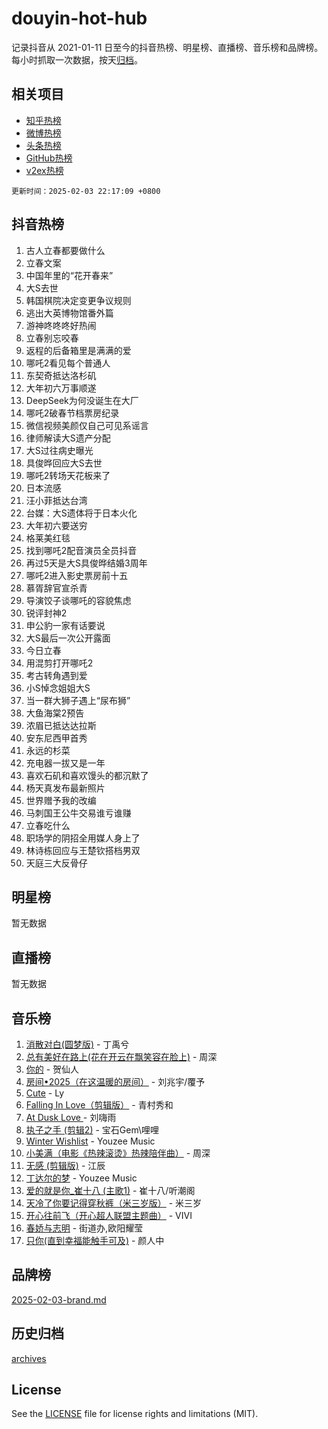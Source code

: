 # douyin-hot-hub

记录抖音从 2021-01-11 日至今的抖音热榜、明星榜、直播榜、音乐榜和品牌榜。每小时抓取一次数据，按天[归档](archives)。

## 相关项目

- [知乎热榜](https://github.com/lonnyzhang423/zhihu-hot-hub)
- [微博热榜](https://github.com/lonnyzhang423/weibo-hot-hub)
- [头条热榜](https://github.com/lonnyzhang423/toutiao-hot-hub)
- [GitHub热榜](https://github.com/lonnyzhang423/github-hot-hub)
- [v2ex热榜](https://github.com/lonnyzhang423/v2ex-hot-hub)


`更新时间：2025-02-03 22:17:09 +0800`

## 抖音热榜

1. 古人立春都要做什么
1. 立春文案
1. 中国年里的“花开春来”
1. 大S去世
1. 韩国棋院决定变更争议规则
1. 逃出大英博物馆番外篇
1. 游神咚咚咚好热闹
1. 立春别忘咬春
1. 返程的后备箱里是满满的爱
1. 哪吒2看见每个普通人
1. 东契奇抵达洛杉矶
1. 大年初六万事顺遂
1. DeepSeek为何没诞生在大厂
1. 哪吒2破春节档票房纪录
1. 微信视频美颜仅自己可见系谣言
1. 律师解读大S遗产分配
1. 大S过往病史曝光
1. 具俊晔回应大S去世
1. 哪吒2转场天花板来了
1. 日本流感
1. 汪小菲抵达台湾
1. 台媒：大S遗体将于日本火化
1. 大年初六要送穷
1. 格莱美红毯
1. 找到哪吒2配音演员全员抖音
1. 再过5天是大S具俊晔结婚3周年
1. 哪吒2进入影史票房前十五
1. 慕胥辞官宣杀青
1. 导演饺子谈哪吒的容貌焦虑
1. 锐评封神2
1. 申公豹一家有话要说
1. 大S最后一次公开露面
1. 今日立春
1. 用混剪打开哪吒2
1. 考古转角遇到爱
1. 小S悼念姐姐大S
1. 当一群大狮子遇上“尿布狮”
1. 大鱼海棠2预告
1. 浓眉已抵达达拉斯
1. 安东尼西甲首秀
1. 永远的杉菜
1. 充电器一拔又是一年
1. 喜欢石矶和喜欢馒头的都沉默了
1. 杨天真发布最新照片
1. 世界赠予我的改编
1. 马刺国王公牛交易谁亏谁赚
1. 立春吃什么
1. 职场学的阴招全用媒人身上了
1. 林诗栋回应与王楚钦搭档男双
1. 天庭三大反骨仔

## 明星榜

暂无数据

## 直播榜

暂无数据

## 音乐榜

1. [消散对白(圆梦版)](https://sf6-cdn-tos.douyinstatic.com/obj/tos-cn-ve-2774/og4jB5I5IizzoZVAAAzWgBMAsMDWoArfwBOiFs) - 丁禹兮
1. [总有美好在路上(花在开云在飘笑容在脸上)](https://sf5-hl-cdn-tos.douyinstatic.com/obj/tos-cn-ve-2774/oU5u7NwtfBIvaNhoQBszOvAlRiAoiWAVVyBMq4) - 周深
1. [你的](https://sf5-hl-cdn-tos.douyinstatic.com/obj/tos-cn-ve-2774/oYuIeKf42jB7sEV6B2upMdpYAgfrQWj0FeRegh) - 贺仙人
1. [房间•2025（在这温暖的房间）](https://sf5-hl-cdn-tos.douyinstatic.com/obj/tos-cn-ve-2774/oMzJcnT8BgIetASeBfwfEeBQVNfACiCifhfZP7g) - 刘兆宇/覆予
1. [Cute](https://sf5-hl-cdn-tos.douyinstatic.com/obj/tos-cn-ve-2774/o4IbIzHWKAAB4wsS5qMBRiiAlEBGTpQRNfFvuo) - Ly
1. [Falling In Love（剪辑版）](https://sf5-hl-cdn-tos.douyinstatic.com/obj/tos-cn-ve-2774/o8ajpA8zzgBPahbBIO8AcKGBLJezFCRd1wfP9f) - 青村秀和
1. [ At Dusk  Love ](https://sf5-hl-cdn-tos.douyinstatic.com/obj/tos-cn-ve-2774/o8CrpCf5CaYgI4ZrtQgMQAFEfuGqNnRSDQAPBc) - 刘嗨雨
1. [执子之手 (剪辑2)](https://sf3-cdn-tos.douyinstatic.com/obj/tos-cn-ve-2774/oUoZLQjCc31XzqsBnBQUNgeKtYPBcgbFDwtfcu) - 宝石Gem\哩哩
1. [Winter Wishlist](https://sf5-hl-cdn-tos.douyinstatic.com/obj/tos-cn-ve-2774/oIIgUOeamCFCVAzxN6MFRLIBlLGpUqQxeeHrLE) - Youzee Music
1. [小美满（电影《热辣滚烫》热辣陪伴曲）](https://sf5-hl-cdn-tos.douyinstatic.com/obj/tos-cn-ve-2774/o0GAn2lSgfZIDUgtevCGDQYnFg4CwnrBaxbTZL) - 周深
1. [无感 (剪辑版)](https://sf5-hl-cdn-tos.douyinstatic.com/obj/tos-cn-ve-2774/o0eIsUzJBDlQaQFC5OFlgbMEZC1TFYBftOBn6p) - 江辰
1. [丁达尔的梦](https://sf5-hl-cdn-tos.douyinstatic.com/obj/tos-cn-ve-2774/oMU3WirUZBVQkAC9ccG5P2IQirziZM2RTInUY) - Youzee Music
1. [爱的就是你_崔十八 (主歌1)](https://sf6-cdn-tos.douyinstatic.com/obj/tos-cn-ve-2774/oI5BO5DhFZ6UTcNCnZaOCBLtZ7WIMQGfgnXf5E) - 崔十八/听潮阁
1. [天冷了你要记得穿秋裤（米三岁版）](https://sf5-hl-cdn-tos.douyinstatic.com/obj/tos-cn-ve-2774/oQlIwVIDWiZ6BQilAorS7MA0AgCkQDvcZAdm1) - 米三岁
1. [开心往前飞（开心超人联盟主题曲）](https://sf5-hl-cdn-tos.douyinstatic.com/obj/tos-cn-ve-2774/9d8fb7c82cf1421fb93a9fe925275e0a) - VIVI
1. [春娇与志明](https://sf5-hl-cdn-tos.douyinstatic.com/obj/tos-cn-ve-2774/e530d8fceb7044b39707d7f9ff54add1) - 街道办,欧阳耀莹
1. [只你(直到幸福能触手可及)](https://sf5-hl-cdn-tos.douyinstatic.com/obj/tos-cn-ve-2774/o0lBkRDzFTeaVSUz3ZZSCBVtZ5DIMQGfgmEAuE) - 颜人中

## 品牌榜

[2025-02-03-brand.md](archives/2025-02-03-brand.md)

## 历史归档

[archives](archives)

## License

See the [LICENSE](LICENSE) file for license rights and limitations (MIT).
